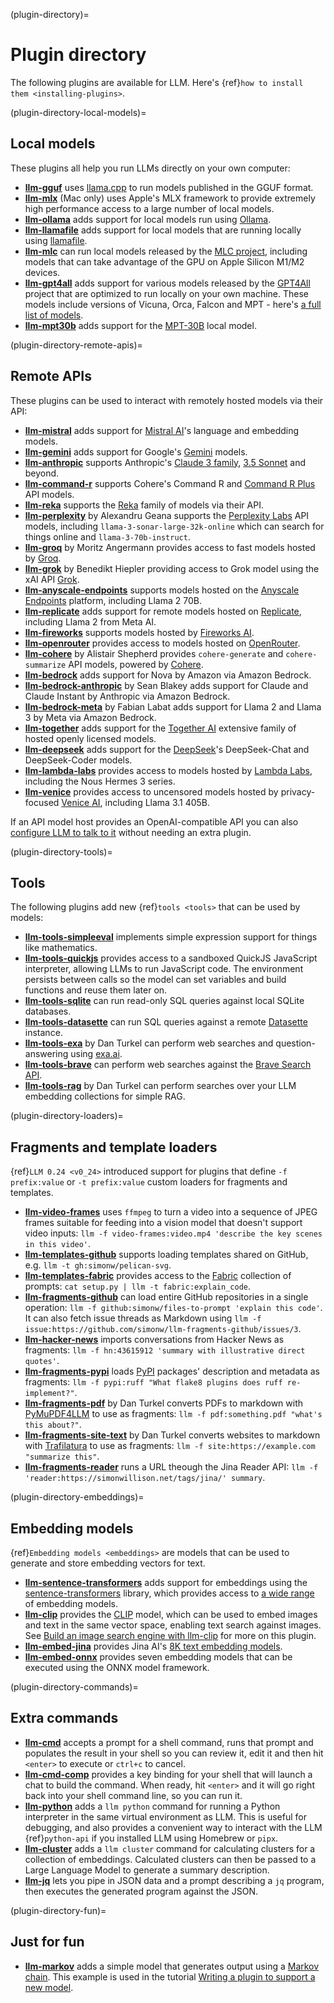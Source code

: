 (plugin-directory)=
# Plugin directory

The following plugins are available for LLM. Here's {ref}`how to install them <installing-plugins>`.

(plugin-directory-local-models)=
## Local models

These plugins all help you run LLMs directly on your own computer:

- **[llm-gguf](https://github.com/simonw/llm-gguf)** uses [llama.cpp](https://github.com/ggerganov/llama.cpp) to run models published in the GGUF format.
- **[llm-mlx](https://github.com/simonw/llm-mlx)** (Mac only) uses Apple's MLX framework to provide extremely high performance access to a large number of local models.
- **[llm-ollama](https://github.com/taketwo/llm-ollama)** adds support for local models run using [Ollama](https://ollama.ai/).
- **[llm-llamafile](https://github.com/simonw/llm-llamafile)** adds support for local models that are running locally using [llamafile](https://github.com/Mozilla-Ocho/llamafile).
- **[llm-mlc](https://github.com/simonw/llm-mlc)** can run local models released by the [MLC project](https://mlc.ai/mlc-llm/), including models that can take advantage of the GPU on Apple Silicon M1/M2 devices.
- **[llm-gpt4all](https://github.com/simonw/llm-gpt4all)** adds support for various models released by the [GPT4All](https://gpt4all.io/) project that are optimized to run locally on your own machine. These models include versions of Vicuna, Orca, Falcon and MPT - here's [a full list of models](https://observablehq.com/@simonw/gpt4all-models).
- **[llm-mpt30b](https://github.com/simonw/llm-mpt30b)** adds support for the [MPT-30B](https://huggingface.co/mosaicml/mpt-30b) local model.

(plugin-directory-remote-apis)=
## Remote APIs

These plugins can be used to interact with remotely hosted models via their API:

- **[llm-mistral](https://github.com/simonw/llm-mistral)** adds support for [Mistral AI](https://mistral.ai/)'s language and embedding models.
- **[llm-gemini](https://github.com/simonw/llm-gemini)** adds support for Google's [Gemini](https://ai.google.dev/docs) models.
- **[llm-anthropic](https://github.com/simonw/llm-anthropic)** supports Anthropic's [Claude 3 family](https://www.anthropic.com/news/claude-3-family), [3.5 Sonnet](https://www.anthropic.com/news/claude-3-5-sonnet) and beyond.
- **[llm-command-r](https://github.com/simonw/llm-command-r)** supports Cohere's Command R and [Command R Plus](https://txt.cohere.com/command-r-plus-microsoft-azure/) API models.
- **[llm-reka](https://github.com/simonw/llm-reka)** supports the [Reka](https://www.reka.ai/) family of models via their API.
- **[llm-perplexity](https://github.com/hex/llm-perplexity)** by Alexandru Geana supports the [Perplexity Labs](https://docs.perplexity.ai/) API models, including `llama-3-sonar-large-32k-online` which can search for things online and `llama-3-70b-instruct`.
- **[llm-groq](https://github.com/angerman/llm-groq)** by Moritz Angermann provides access to fast models hosted by [Groq](https://console.groq.com/docs/models).
- **[llm-grok](https://github.com/Hiepler/llm-grok)** by Benedikt Hiepler providing access to Grok model using the xAI API [Grok](https://x.ai/api).
- **[llm-anyscale-endpoints](https://github.com/simonw/llm-anyscale-endpoints)** supports models hosted on the [Anyscale Endpoints](https://app.endpoints.anyscale.com/) platform, including Llama 2 70B.
- **[llm-replicate](https://github.com/simonw/llm-replicate)** adds support for remote models hosted on [Replicate](https://replicate.com/), including Llama 2 from Meta AI.
- **[llm-fireworks](https://github.com/simonw/llm-fireworks)** supports models hosted by [Fireworks AI](https://fireworks.ai/).
- **[llm-openrouter](https://github.com/simonw/llm-openrouter)** provides access to models hosted on [OpenRouter](https://openrouter.ai/).
- **[llm-cohere](https://github.com/Accudio/llm-cohere)** by Alistair Shepherd provides `cohere-generate` and `cohere-summarize` API models, powered by [Cohere](https://cohere.com/).
- **[llm-bedrock](https://github.com/simonw/llm-bedrock)** adds support for Nova by Amazon via Amazon Bedrock.
- **[llm-bedrock-anthropic](https://github.com/sblakey/llm-bedrock-anthropic)** by Sean Blakey adds support for Claude and Claude Instant by Anthropic via Amazon Bedrock.
- **[llm-bedrock-meta](https://github.com/flabat/llm-bedrock-meta)** by Fabian Labat adds support for Llama 2 and Llama 3 by Meta via Amazon Bedrock.
- **[llm-together](https://github.com/wearedevx/llm-together)** adds support for the [Together AI](https://www.together.ai/) extensive family of hosted openly licensed models.
- **[llm-deepseek](https://github.com/abrasumente233/llm-deepseek)** adds support for the [DeepSeek](https://deepseek.com)'s DeepSeek-Chat and DeepSeek-Coder models.
- **[llm-lambda-labs](https://github.com/simonw/llm-lambda-labs)** provides access to models hosted by [Lambda Labs](https://docs.lambdalabs.com/public-cloud/lambda-chat-api/), including the Nous Hermes 3 series.
- **[llm-venice](https://github.com/ar-jan/llm-venice)** provides access to uncensored models hosted by privacy-focused [Venice AI](https://docs.venice.ai/), including Llama 3.1 405B.

If an API model host provides an OpenAI-compatible API you can also [configure LLM to talk to it](https://llm.datasette.io/en/stable/other-models.html#openai-compatible-models) without needing an extra plugin.

(plugin-directory-tools)=
## Tools

The following plugins add new {ref}`tools <tools>` that can be used by models:

- **[llm-tools-simpleeval](https://github.com/simonw/llm-tools-simpleeval)** implements simple expression support for things like mathematics.
- **[llm-tools-quickjs](https://github.com/simonw/llm-tools-quickjs)** provides access to a sandboxed QuickJS JavaScript interpreter, allowing LLMs to run JavaScript code. The environment persists between calls so the model can set variables and build functions and reuse them later on.
- **[llm-tools-sqlite](https://github.com/simonw/llm-tools-sqlite)** can run read-only SQL queries against local SQLite databases.
- **[llm-tools-datasette](https://github.com/simonw/llm-tools-datasette)** can run SQL queries against a remote [Datasette](https://datasette.io/) instance.
- **[llm-tools-exa](https://github.com/daturkel/llm-tools-exa)** by Dan Turkel can perform web searches and question-answering using [exa.ai](https://exa.ai/).
- **[llm-tools-brave](https://github.com/statico/llm-tools-brave)** can perform web searches against the [Brave Search API](https://brave.com/search/api/).
- **[llm-tools-rag](https://github.com/daturkel/llm-tools-rag)** by Dan Turkel can perform searches over your LLM embedding collections for simple RAG.

(plugin-directory-loaders)=
## Fragments and template loaders

{ref}`LLM 0.24 <v0_24>` introduced support for plugins that define `-f prefix:value` or `-t prefix:value` custom loaders for fragments and templates.

- **[llm-video-frames](https://github.com/simonw/llm-video-frames)** uses `ffmpeg` to turn a video into a sequence of JPEG frames suitable for feeding into a vision model that doesn't support video inputs: `llm -f video-frames:video.mp4 'describe the key scenes in this video'`.
- **[llm-templates-github](https://github.com/simonw/llm-templates-github)** supports loading templates shared on GitHub, e.g. `llm -t gh:simonw/pelican-svg`.
- **[llm-templates-fabric](https://github.com/simonw/llm-templates-fabric)** provides access to the [Fabric](https://github.com/danielmiessler/fabric) collection of prompts: `cat setup.py | llm -t fabric:explain_code`.
- **[llm-fragments-github](https://github.com/simonw/llm-fragments-github)** can load entire GitHub repositories in a single operation: `llm -f github:simonw/files-to-prompt 'explain this code'`. It can also fetch issue threads as Markdown using `llm -f issue:https://github.com/simonw/llm-fragments-github/issues/3`.
- **[llm-hacker-news](https://github.com/simonw/llm-hacker-news)** imports conversations from Hacker News as fragments: `llm -f hn:43615912 'summary with illustrative direct quotes'`.
- **[llm-fragments-pypi](https://github.com/samueldg/llm-fragments-pypi)** loads [PyPI](https://pypi.org/) packages' description and metadata as fragments: `llm -f pypi:ruff "What flake8 plugins does ruff re-implement?"`.
- **[llm-fragments-pdf](https://github.com/daturkel/llm-fragments-pdf)** by Dan Turkel converts PDFs to markdown with [PyMuPDF4LLM](https://pymupdf.readthedocs.io/en/latest/pymupdf4llm/index.html) to use as fragments: `llm -f pdf:something.pdf "what's this about?"`.
- **[llm-fragments-site-text](https://github.com/daturkel/llm-fragments-site-text)** by Dan Turkel converts websites to markdown with [Trafilatura](https://trafilatura.readthedocs.io/en/latest/) to use as fragments: `llm -f site:https://example.com "summarize this"`.
- **[llm-fragments-reader](https://github.com/simonw/llm-fragments-reader)** runs a URL theough the Jina Reader API: `llm -f 'reader:https://simonwillison.net/tags/jina/' summary`.

(plugin-directory-embeddings)=
## Embedding models

{ref}`Embedding models <embeddings>` are models that can be used to generate and store embedding vectors for text.

- **[llm-sentence-transformers](https://github.com/simonw/llm-sentence-transformers)** adds support for embeddings using the [sentence-transformers](https://www.sbert.net/) library, which provides access to [a wide range](https://www.sbert.net/docs/pretrained_models.html) of embedding models.
- **[llm-clip](https://github.com/simonw/llm-clip)** provides the [CLIP](https://openai.com/research/clip) model, which can be used to embed images and text in the same vector space, enabling text search against images. See [Build an image search engine with llm-clip](https://simonwillison.net/2023/Sep/12/llm-clip-and-chat/) for more on this plugin.
- **[llm-embed-jina](https://github.com/simonw/llm-embed-jina)** provides Jina AI's [8K text embedding models](https://jina.ai/news/jina-ai-launches-worlds-first-open-source-8k-text-embedding-rivaling-openai/).
- **[llm-embed-onnx](https://github.com/simonw/llm-embed-onnx)** provides seven embedding models that can be executed using the ONNX model framework.

(plugin-directory-commands)=
## Extra commands

- **[llm-cmd](https://github.com/simonw/llm-cmd)** accepts a prompt for a shell command, runs that prompt and populates the result in your shell so you can review it, edit it and then hit `<enter>` to execute or `ctrl+c` to cancel.
- **[llm-cmd-comp](https://github.com/CGamesPlay/llm-cmd-comp)** provides a key binding for your shell that will launch a chat to build the command. When ready, hit `<enter>` and it will go right back into your shell command line, so you can run it.
- **[llm-python](https://github.com/simonw/llm-python)** adds a `llm python` command for running a Python interpreter in the same virtual environment as LLM. This is useful for debugging, and also provides a convenient way to interact with the LLM {ref}`python-api` if you installed LLM using Homebrew or `pipx`.
- **[llm-cluster](https://github.com/simonw/llm-cluster)** adds a `llm cluster` command for calculating clusters for a collection of embeddings. Calculated clusters can then be passed to a Large Language Model to generate a summary description.
- **[llm-jq](https://github.com/simonw/llm-jq)** lets you pipe in JSON data and a prompt describing a `jq` program, then executes the generated program against the JSON.

(plugin-directory-fun)=
## Just for fun

- **[llm-markov](https://github.com/simonw/llm-markov)** adds a simple model that generates output using a [Markov chain](https://en.wikipedia.org/wiki/Markov_chain). This example is used in the tutorial [Writing a plugin to support a new model](https://llm.datasette.io/en/latest/plugins/tutorial-model-plugin.html).

